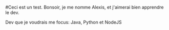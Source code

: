 #Ceci est un test.
Bonsoir, je me nomme Alexis, et j'aimerai bien apprendre le dev.

Dev que je voudrais me focus: 
Java, Python et NodeJS
